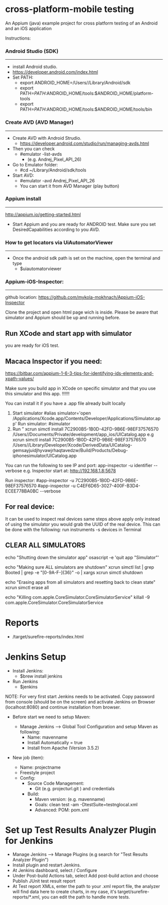 # cross-platform-mobile testing
An Appium (java) example project for cross platform testing of an Android and an iOS application

Instructions:

### Android Studio (SDK)
--------------------
- install Android studio.
- https://developer.android.com/index.html
- Set PATH:
  - export ANDROID_HOME=/Users/<username>/Library/Android/sdk
  - export PATH=$PATH:$ANDROID_HOME/tools:$ANDROID_HOME/platform-tools
  - export PATH=$PATH:$ANDROID_HOME/tools:$ANDROID_HOME/tools/bin

### Create AVD (AVD Manager)
-------------
- Create AVD with Android Strudio.
   - https://developer.android.com/studio/run/managing-avds.html
- Then you can check
  - #emulator -list-avds
    - (e.g. Andrej_Pixel_API_26)
- Go to Emulator folder:
  - #cd ~/Library/Android/sdk/tools
- Start AVD:
  - #emulator -avd Andrej_Pixel_API_26
  - You can start it from AVD Manager (play button)

### Appium install
--------------------
http://appium.io/getting-started.html

- Start Appium and you are ready for ANDROID test. Make sure you set DesiredCapabilities according to you AVD. 

### How to get locators via UiAutomatorViewer
----------------------------------------------

- Once the android sdk path is set on the machine, open the terminal and type
   - $uiautomatorviewer


### Appium-iOS-Inspector:
*******************************
github location: https://github.com/mykola-mokhnach/Appium-iOS-Inspector

Clone the project and open html page wich is inside. 
Please be aware that simulator and Appium should be up and running before.

Run XCode and start app with simulator
---------------------------------------
you are ready for iOS test.

Macaca Inspector if you need:
-----------------------
https://bitbar.com/appium-1-6-3-tips-for-identifying-ids-elements-and-xpath-values/

Make sure you build app in XCode on specific simulator and that you use this simulator and this app. !!!!!!

You can install it if you have a .app file already built locally
1. Start simulator
#alias simulator='open /Applications/Xcode.app/Contents/Developer/Applications/Simulator.app'
Run simulator:
#simulator
2. Run ” xcrun simctl install 7C2900B5-1B0D-42FD-9B6E-98EF37576570 /Users/<user>/Documents/Private/development/app_ios/UICatalog.app
 e.g xcrun simctl install 7C2900B5-1B0D-42FD-9B6E-98EF37576570 /Users/<user>/Library/Developer/Xcode/DerivedData/UICatalog-gemsayjuidjhyvawjrhaqtavedzw/Build/Products/Debug-iphonesimulator/UICatalog.app

You can run the following to see IP and port:
app-inspector -u identifier --verbose
e.g.
Inspector start at:
http://192.168.1.8:5678

Run inspector:
#app-inspector -u 7C2900B5-1B0D-42FD-9B6E-98EF37576570
#app-inspector -u C4EF6D65-3027-400F-B3D4-ECEE778BA0BC --verbose

For real device:
---------
It can be used to inspect real devices same steps above apply only instead of using the simulator you would grab the UUID of the real device. This can be done with the following: run instruments -s devices in Terminal


CLEAR ALL SIMULATORS
---------
echo "Shutting down the simulator app"
osascript -e 'quit app "Simulator"'

echo "Making sure ALL simulators are shutdown"
xcrun simctl list | grep Booted | grep -e "[0-9A-F\-]\{36\}" -o | xargs xcrun simctl shutdown

echo "Erasing apps from all simulators and resetting back to clean state"
xcrun simctl erase all

echo "Killing com.apple.CoreSimulator.CoreSimulatorService"
killall -9 com.apple.CoreSimulator.CoreSimulatorService

# Reports
- /target/surefire-reports/index.html

# Jenkins Setup
- Install Jenkins:
  - $brew install jenkins
- Run Jenkins
  - $jenkins

NOTE: For very first start Jenkins needs to be activated. Copy password from console (should be on the screen) and activate Jenkins on Browser (localhost:8080) and continue installation from browser.

- Before start we need to setup Maven:
  - Manage Jenkins --> Global Tool Configuration and setup Maven as following:
    - Name: mavenname
    - Install Automatically = true
    - Install from Apache (Version 3.5.2)
    
- New job (item):
    - Name: projectname
    - Freestyle project
    - Config: 
      - Source Code Management: 
        - Git (e.g. projecturl.git ) and credentials
      - Build: 
        - Maven version: (e.g. mavenname)
        - Goals: clean test -am -DtestSuite=testnglocal.xml
        - Advanced: POM: pom.xml

# Set up Test Results Analyzer Plugin for Jenkins
- Manage Jenkins --> Manage Plugins (e.g search for "Test Results Analyzer Plugin")
- Install plugin and restart Jenkins.
- At Jenkins dashboard, select <your project> / Configure
- Under Post-build Actions tab, select Add post-build action and choose Publish JUnit test result report
- At Test report XMLs, enter the path to your .xml report file, the analyzer will find data here to create charts, in my    case, it's target/surefire-reports/*.xml, you can edit the path to handle more tests.
